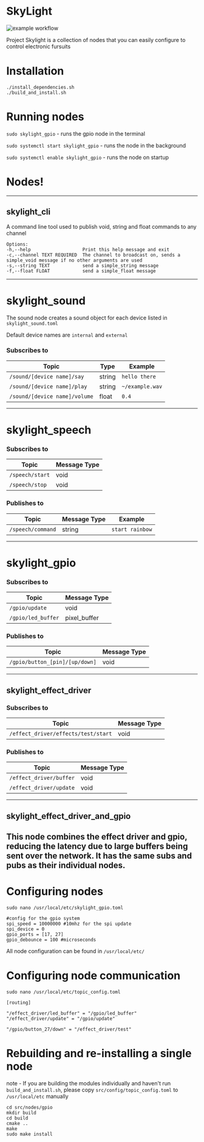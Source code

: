 # SkyLight

![example workflow](https://github.com/themariday/skylight/actions/workflows/simple_build.yml/badge.svg)

Project Skylight is a collection of nodes that you can easily configure to control electronic fursuits

# Installation

```shell
./install_dependencies.sh
./build_and_install.sh
```

# Running nodes

`sudo skylight_gpio` - runs the gpio node in the terminal

`sudo systemctl start skylight_gpio` - runs the node in the background

`sudo systemctl enable skylight_gpio` - runs the node on startup

# Nodes!

---

## skylight_cli

A command line tool used to publish void, string and float commands to any channel

```
Options:
-h,--help                   Print this help message and exit
-c,--channel TEXT REQUIRED  The channel to broadcast on, sends a simple_void message if no other arguments are used
-s,--string TEXT            send a simple_string message
-f,--float FLOAT            send a simple_float message
```

---

# skylight_sound

The sound node creates a sound object for each device listed in `skylight_sound.toml`

Default device names are `internal` and `external`

### Subscribes to

| Topic                         | Type   | Example         |
|-------------------------------|--------|-----------------|
| `/sound/[device name]/say`    | string | `hello there`   |
| `/sound/[device name]/play`   | string | `~/example.wav` |
| `/sound/[device name]/volume` | float  | `0.4`           |

---

# skylight_speech

### Subscribes to

| Topic           | Message Type |
|-----------------|--------------|
| `/speech/start` | void         |
| `/speech/stop`  | void         |

### Publishes to

| Topic             | Message Type | Example         |
|-------------------|--------------|-----------------|
| `/speech/command` | string       | `start rainbow` |

---

# skylight_gpio

### Subscribes to

| Topic              | Message Type |
|--------------------|--------------|
| `/gpio/update`     | void         |
| `/gpio/led_buffer` | pixel_buffer |

### Publishes to

| Topic                          | Message Type |
|--------------------------------|--------------|
| `/gpio/button_[pin]/[up/down]` | void         |

---

## skylight_effect_driver

### Subscribes to

| Topic                               | Message Type |
|-------------------------------------|--------------|
| `/effect_driver/effects/test/start` | void         |

### Publishes to

| Topic                   | Message Type |
|-------------------------|--------------|
| `/effect_driver/buffer` | void         |
| `/effect_driver/update` | void         |

---

## skylight_effect_driver_and_gpio

This node combines the effect driver and gpio, reducing the latency due to large buffers being sent over the network.
It has the same subs and pubs as their individual nodes.
---

# Configuring nodes

`sudo nano /usr/local/etc/skylight_gpio.toml`

```
#config for the gpio system
spi_speed = 10000000 #10mhz for the spi update
spi_device = 0
gpio_ports = [17, 27]
gpio_debounce = 100 #microseconds
```

All node configuration can be found in `/usr/local/etc/`

# Configuring node communication

`sudo nano /usr/local/etc/topic_config.toml`

```
[routing]

"/effect_driver/led_buffer" = "/gpio/led_buffer"
"/effect_driver/update" = "/gpio/update"

"/gpio/button_27/down" = "/effect_driver/test"
```

# Rebuilding and re-installing a single node

note - If you are building the modules individually and haven't run `build_and_install.sh`, please
copy `src/config/topic_config.toml` to `/usr/local/etc` manually

```shell
cd src/nodes/gpio
mkdir build
cd build
cmake ..
make
sudo make install
```
